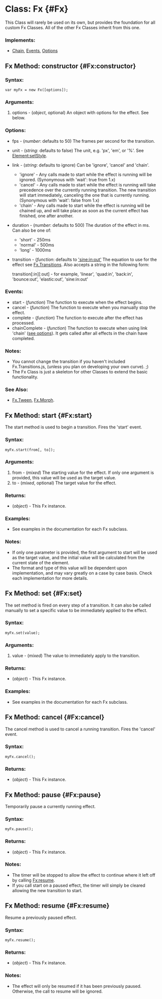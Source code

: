 Class: Fx {#Fx}
===============

This Class will rarely be used on its own, but provides the foundation for all custom Fx Classes.
All of the other Fx Classes inherit from this one.

### Implements:

- [Chain][], [Events][], [Options][]



Fx Method: constructor {#Fx:constructor}
----------------------------------------

### Syntax:

	var myFx = new Fx([options]);

### Arguments:

1. options - (*object*, optional) An object with options for the effect. See below.

### Options:

* fps        - (*number*: defaults to 50) The frames per second for the transition.
* unit       - (*string*: defaults to false) The unit, e.g. 'px', 'em', or '%'. See [Element:setStyle](/Element/Element/#Element:setStyle).
* link       - (*string*: defaults to ignore) Can be 'ignore', 'cancel' and 'chain'.
	* 'ignore' - Any calls made to start while the effect is running will be ignored. (Synonymous with 'wait': true from 1.x)
	* 'cancel' - Any calls made to start while the effect is running will take precedence over the currently running transition. The new transition will start immediately, canceling the one that is currently running. (Synonymous with 'wait': false from 1.x)
	* 'chain'  - Any calls made to start while the effect is running will be chained up, and will take place as soon as the current effect has finished, one after another.
* duration   - (*number*: defaults to 500) The duration of the effect in ms. Can also be one of:
	* 'short'  - 250ms
	* 'normal' - 500ms
	* 'long'   - 1000ms
* transition - (*function*: defaults to ['sine:in:out'](/Fx/Fx.Transitions) The equation to use for the effect see [Fx.Transitions](/Fx/Fx.Transitions). Also accepts a string in the following form:

  transition\[:in\]\[:out\] - for example, 'linear', 'quad:in', 'back:in', 'bounce:out', 'elastic:out', 'sine:in:out'

### Events:

* start    		- (*function*) The function to execute when the effect begins.
* cancel   		- (*function*) The function to execute when you manually stop the effect.
* complete 		- (*function*) The function to execute after the effect has processed.
* chainComplete	- (*function*) The function to execute when using link 'chain' ([see options](#Fx:constructor)). It gets called after all effects in the chain have completed.

### Notes:

- You cannot change the transition if you haven't included Fx.Transitions.js, (unless you plan on developing your own curve). ;)
- The Fx Class is just a skeleton for other Classes to extend the basic functionality.

### See Also:

- [Fx.Tween][], [Fx.Morph][].



Fx Method: start {#Fx:start}
----------------------------

The start method is used to begin a transition.  Fires the 'start' event.

### Syntax:

	myFx.start(from[, to]);

### Arguments:

1. from - (*mixed*) The starting value for the effect. If only one argument is provided, this value will be used as the target value.
2. to   - (*mixed*, optional) The target value for the effect.

### Returns:

* (*object*) - This Fx instance.

### Examples:

- See examples in the documentation for each Fx subclass.

### Notes:

- If only one parameter is provided, the first argument to start will be used as the target value, and the initial value will be calculated from the current state of the element.
- The format and type of this value will be dependent upon implementation, and may vary greatly on a case by case basis.  Check each implementation for more details.



Fx Method: set {#Fx:set}
------------------------

The set method is fired on every step of a transition.  It can also be called manually to set a specific value to be immediately applied to the effect.

### Syntax:

	myFx.set(value);

### Arguments:

1. value - (*mixed*) The value to immediately apply to the transition.

### Returns:

* (*object*) - This Fx instance.

### Examples:

- See examples in the documentation for each Fx subclass.



Fx Method: cancel {#Fx:cancel}
------------------------------

The cancel method is used to cancel a running transition.  Fires the 'cancel' event.

### Syntax:

	myFx.cancel();

### Returns:

* (*object*) - This Fx instance.



Fx Method: pause {#Fx:pause}
----------------------------

Temporarily pause a currently running effect.

### Syntax:

	myFx.pause();

### Returns:

* (*object*) - This Fx instance.

### Notes:

- The timer will be stopped to allow the effect to continue where it left off by calling [Fx:resume](#Fx:resume).
- If you call start on a paused effect, the timer will simply be cleared allowing the new transition to start.



Fx Method: resume {#Fx:resume}
------------------------------

Resume a previously paused effect.

### Syntax:

	myFx.resume();

### Returns:

* (*object*) - This Fx instance.

### Notes:

- The effect will only be resumed if it has been previously paused.  Otherwise, the call to resume will be ignored.



[Fx]: #Fx
[Chain]: /Class/Class.Extras#Chain
[Events]: /Class/Class.Extras#Events
[Options]: /Class/Class.Extras#Options
[Fx.Tween]: /Fx/Fx.Tween
[Fx.Morph]: /Fx/Fx.Morph
